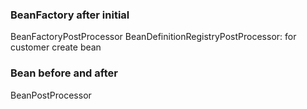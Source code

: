 ### BeanFactory after initial

BeanFactoryPostProcessor
    BeanDefinitionRegistryPostProcessor: for customer create bean
    
### Bean before and after

BeanPostProcessor
  